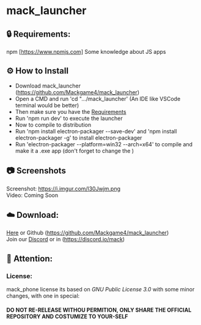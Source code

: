 # mack_launcher

## 🔒 Requirements:
npm [https://www.npmjs.com]
Some knowledge about JS apps

## ⚙️ How to Install  
- Download mack_launcher (https://github.com/Mackgame4/mack_launcher)  
- Open a CMD and run 'cd ".../mack_launcher' (An IDE like VSCode terminal would be better)
- Then make sure you have the [Requirements](https://github.com/Mackgame4/mack_launcher#-requirements)
- Run 'npm run dev' to execute the launcher
- Now to compile to distribution
- Run 'npm install electron-packager --save-dev' and 'npm install electron-packager -g' to install electron-packager
- Run 'electron-packager <sourcedir> <appname> --platform=win32 --arch=x64' to compile and make it a .exe app (don't forget to change the <values>)

## 📷 Screenshots  
Screenshot: https://i.imgur.com/l30Jwjm.png  
Video: Coming Soon  

## ☁️ Download:  
[Here](https://github.com/Mackgame4/mack_launcher) or Github (https://github.com/Mackgame4/mack_launcher)  
Join our [Discord](https://discord.io/mack) or in (https://discord.io/mack)  

## 🔖 Attention:  
### License:  
mack_phone license its based on *GNU Public License 3.0* with some minor changes, with one in special:  
#### DO NOT RE-RELEASE WITHOU PERMITION, ONLY SHARE THE OFFICIAL REPOSITORY AND COSTUMIZE TO YOUR-SELF
